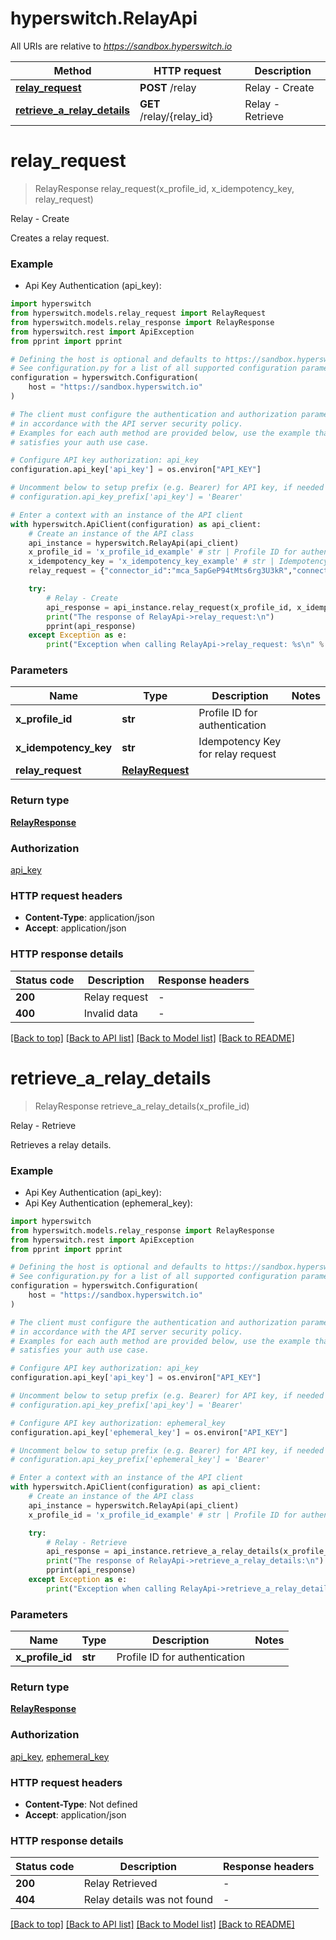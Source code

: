 # hyperswitch.RelayApi

All URIs are relative to *https://sandbox.hyperswitch.io*

Method | HTTP request | Description
------------- | ------------- | -------------
[**relay_request**](RelayApi.md#relay_request) | **POST** /relay | Relay - Create
[**retrieve_a_relay_details**](RelayApi.md#retrieve_a_relay_details) | **GET** /relay/{relay_id} | Relay - Retrieve


# **relay_request**
> RelayResponse relay_request(x_profile_id, x_idempotency_key, relay_request)

Relay - Create

Creates a relay request.

### Example

* Api Key Authentication (api_key):

```python
import hyperswitch
from hyperswitch.models.relay_request import RelayRequest
from hyperswitch.models.relay_response import RelayResponse
from hyperswitch.rest import ApiException
from pprint import pprint

# Defining the host is optional and defaults to https://sandbox.hyperswitch.io
# See configuration.py for a list of all supported configuration parameters.
configuration = hyperswitch.Configuration(
    host = "https://sandbox.hyperswitch.io"
)

# The client must configure the authentication and authorization parameters
# in accordance with the API server security policy.
# Examples for each auth method are provided below, use the example that
# satisfies your auth use case.

# Configure API key authorization: api_key
configuration.api_key['api_key'] = os.environ["API_KEY"]

# Uncomment below to setup prefix (e.g. Bearer) for API key, if needed
# configuration.api_key_prefix['api_key'] = 'Bearer'

# Enter a context with an instance of the API client
with hyperswitch.ApiClient(configuration) as api_client:
    # Create an instance of the API class
    api_instance = hyperswitch.RelayApi(api_client)
    x_profile_id = 'x_profile_id_example' # str | Profile ID for authentication
    x_idempotency_key = 'x_idempotency_key_example' # str | Idempotency Key for relay request
    relay_request = {"connector_id":"mca_5apGeP94tMts6rg3U3kR","connector_resource_id":"7256228702616471803954","data":{"refund":{"amount":6540,"currency":"USD"}},"type":"refund"} # RelayRequest | 

    try:
        # Relay - Create
        api_response = api_instance.relay_request(x_profile_id, x_idempotency_key, relay_request)
        print("The response of RelayApi->relay_request:\n")
        pprint(api_response)
    except Exception as e:
        print("Exception when calling RelayApi->relay_request: %s\n" % e)
```



### Parameters


Name | Type | Description  | Notes
------------- | ------------- | ------------- | -------------
 **x_profile_id** | **str**| Profile ID for authentication | 
 **x_idempotency_key** | **str**| Idempotency Key for relay request | 
 **relay_request** | [**RelayRequest**](RelayRequest.md)|  | 

### Return type

[**RelayResponse**](RelayResponse.md)

### Authorization

[api_key](../README.md#api_key)

### HTTP request headers

 - **Content-Type**: application/json
 - **Accept**: application/json

### HTTP response details

| Status code | Description | Response headers |
|-------------|-------------|------------------|
**200** | Relay request |  -  |
**400** | Invalid data |  -  |

[[Back to top]](#) [[Back to API list]](../README.md#documentation-for-api-endpoints) [[Back to Model list]](../README.md#documentation-for-models) [[Back to README]](../README.md)

# **retrieve_a_relay_details**
> RelayResponse retrieve_a_relay_details(x_profile_id)

Relay - Retrieve

Retrieves a relay details.

### Example

* Api Key Authentication (api_key):
* Api Key Authentication (ephemeral_key):

```python
import hyperswitch
from hyperswitch.models.relay_response import RelayResponse
from hyperswitch.rest import ApiException
from pprint import pprint

# Defining the host is optional and defaults to https://sandbox.hyperswitch.io
# See configuration.py for a list of all supported configuration parameters.
configuration = hyperswitch.Configuration(
    host = "https://sandbox.hyperswitch.io"
)

# The client must configure the authentication and authorization parameters
# in accordance with the API server security policy.
# Examples for each auth method are provided below, use the example that
# satisfies your auth use case.

# Configure API key authorization: api_key
configuration.api_key['api_key'] = os.environ["API_KEY"]

# Uncomment below to setup prefix (e.g. Bearer) for API key, if needed
# configuration.api_key_prefix['api_key'] = 'Bearer'

# Configure API key authorization: ephemeral_key
configuration.api_key['ephemeral_key'] = os.environ["API_KEY"]

# Uncomment below to setup prefix (e.g. Bearer) for API key, if needed
# configuration.api_key_prefix['ephemeral_key'] = 'Bearer'

# Enter a context with an instance of the API client
with hyperswitch.ApiClient(configuration) as api_client:
    # Create an instance of the API class
    api_instance = hyperswitch.RelayApi(api_client)
    x_profile_id = 'x_profile_id_example' # str | Profile ID for authentication

    try:
        # Relay - Retrieve
        api_response = api_instance.retrieve_a_relay_details(x_profile_id)
        print("The response of RelayApi->retrieve_a_relay_details:\n")
        pprint(api_response)
    except Exception as e:
        print("Exception when calling RelayApi->retrieve_a_relay_details: %s\n" % e)
```



### Parameters


Name | Type | Description  | Notes
------------- | ------------- | ------------- | -------------
 **x_profile_id** | **str**| Profile ID for authentication | 

### Return type

[**RelayResponse**](RelayResponse.md)

### Authorization

[api_key](../README.md#api_key), [ephemeral_key](../README.md#ephemeral_key)

### HTTP request headers

 - **Content-Type**: Not defined
 - **Accept**: application/json

### HTTP response details

| Status code | Description | Response headers |
|-------------|-------------|------------------|
**200** | Relay Retrieved |  -  |
**404** | Relay details was not found |  -  |

[[Back to top]](#) [[Back to API list]](../README.md#documentation-for-api-endpoints) [[Back to Model list]](../README.md#documentation-for-models) [[Back to README]](../README.md)

